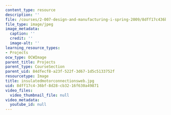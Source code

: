 ```yaml
---
content_type: resource
description: ''
file: /courses/2-007-design-and-manufacturing-i-spring-2009/8dff17c436bf8d28cb3216f630a49871_insulatedmotorconnectionsweb.jpg
file_type: image/jpeg
image_metadata:
  caption: ''
  credit: ''
  image-alt: ''
learning_resource_types:
- Projects
ocw_type: OCWImage
parent_title: Projects
parent_type: CourseSection
parent_uid: 84dfecf8-a23f-522f-3d67-1d5c5133752f
resourcetype: Image
title: insulatedmotorconnectionsweb.jpg
uid: 8dff17c4-36bf-8d28-cb32-16f630a49871
video_files:
  video_thumbnail_file: null
video_metadata:
  youtube_id: null
---
```

